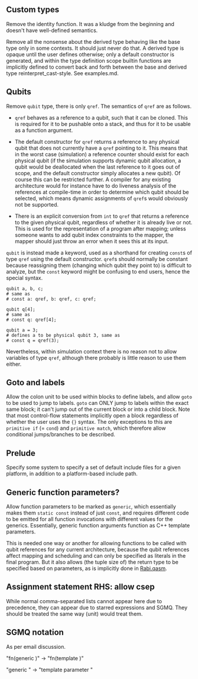 Custom types
------------

Remove the identity function. It was a kludge from the beginning and doesn't
have well-defined semantics.

Remove all the nonsense about the derived type behaving like the base type only
in some contexts. It should just never do that. A derived type is opaque until
the user defines otherwise; only a default constructor is generated, and within
the type definition scope builtin functions are implicitly defined to convert
back and forth between the base and derived type reinterpret_cast-style. See
examples.md.

Qubits
------

Remove `qubit` type, there is only `qref`. The semantics of `qref` are as
follows.

 - `qref` behaves as a reference to a qubit, such that it can be cloned. This
   is required for it to be pushable onto a stack, and thus for it to be usable
   as a function argument.

 - The default constructor for `qref` returns a reference to any physical
   qubit that does not currently have a `qref` pointing to it. This means that
   in the worst case (simulation) a reference counter should exist for each
   physical qubit (if the simulation supports dynamic qubit allocation, a qubit
   would be deallocated when the last reference to it goes out of scope, and
   the default constructor simply allocates a new qubit). Of course this can
   be restricted further. A compiler for any existing architecture would for
   instance have to do liveness analysis of the references at compile-time in
   order to determine which qubit should be selected, which means dynamic
   assignments of `qref`s would obviously not be supported.

 - There is an explicit conversion from `int` to `qref` that returns a
   reference to the given physical qubit, regardless of whether it is already
   live or not. This is used for the representation of a program after mapping;
   unless someone wants to add qubit index constraints to the mapper, the
   mapper should just throw an error when it sees this at its input.

`qubit` is instead made a keyword, used as a shorthand for creating `const`s of
type `qref` using the default constructor. `qref`s should normally be constant
because reassigning them (changing which qubit they point to) is difficult to
analyze, but the `const` keyword might be confusing to end users, hence the
special syntax.

```
qubit a, b, c;
# same as
# const a: qref, b: qref, c: qref;

qubit q[4];
# same as
# const q: qref[4];

qubit a = 3;
# defines a to be physical qubit 3, same as
# const q = qref(3);
```

Nevertheless, within simulation context there is no reason not to allow
variables of type `qref`, although there probably is little reason to use them
either.

Goto and labels
---------------

Allow the colon unit to be used within blocks to define labels, and allow
`goto` to be used to jump to labels. `goto` can ONLY jump to labels within the
exact same block; it can't jump out of the current block or into a child block.
Note that most control-flow statements implicitly open a block regardless of
whether the user uses the `{}` syntax. The only exceptions to this are
`primitive if` (= `cond`) and `primitive match`, which therefore allow
conditional jumps/branches to be described.

Prelude
-------

Specify some system to specify a set of default include files for a given
platform, in addition to a platform-based include path.

Generic function parameters?
----------------------------

Allow function parameters to be marked as `generic`, which essentially makes
them `static const` instead of just `const`, and requires different code to
be emitted for all function invocations with different values for the generics.
Essentially, generic function arguments function as C++ template parameters.

This is needed one way or another for allowing functions to be called with
qubit references for any current architecture, because the qubit references
affect mapping and scheduling and can only be specified as literals in the
final program. But it also allows (the tuple size of) the return type to be
specified based on parameters, as is implicitly done in
[Rabi.qasm](https://github.com/DiCarloLab-Delft/ElecPrj_QYASM/blob/dev-wouter/qasm/cal/Rabi.qasm).

Assignment statement RHS: allow csep
------------------------------------

While normal comma-separated lists cannot appear here due to precedence, they
can appear due to starred expressions and SGMQ. They should be treated the
same way (unit) would treat them.

SGMQ notation
-------------

As per email discussion.






"fn(generic <param-def>)" -> "fn(template <param-def>)"

"generic <generic-defs>" -> "template parameter <generic-defs>"



